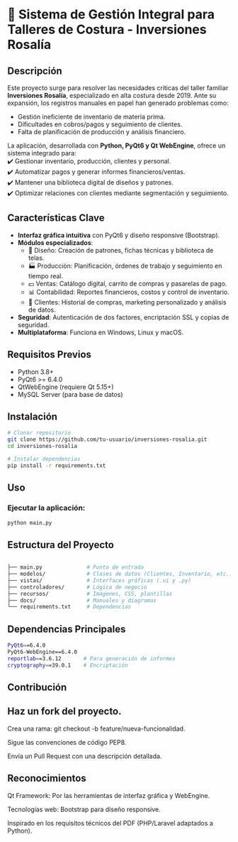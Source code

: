# 👗 Sistema de Gestión Integral para Talleres de Costura - Inversiones Rosalía

## Descripción  
Este proyecto surge para resolver las necesidades críticas del taller familiar **Inversiones Rosalía**, especializado en alta costura desde 2019. Ante su expansión, los registros manuales en papel han generado problemas como:  
- Gestión ineficiente de inventario de materia prima.  
- Dificultades en cobros/pagos y seguimiento de clientes.  
- Falta de planificación de producción y análisis financiero.  

La aplicación, desarrollada con **Python, PyQt6 y Qt WebEngine**, ofrece un sistema integrado para:  
✔️ Gestionar inventario, producción, clientes y personal.  
✔️ Automatizar pagos y generar informes financieros/ventas.  
✔️ Mantener una biblioteca digital de diseños y patrones.  
✔️ Optimizar relaciones con clientes mediante segmentación y seguimiento.  

## Características Clave  
- **Interfaz gráfica intuitiva** con PyQt6 y diseño responsive (Bootstrap).  
- **Módulos especializados**:  
  - 📐 Diseño: Creación de patrones, fichas técnicas y biblioteca de telas.  
  - 🏭 Producción: Planificación, órdenes de trabajo y seguimiento en tiempo real.  
  - 💵 Ventas: Catálogo digital, carrito de compras y pasarelas de pago.  
  - 📊 Contabilidad: Reportes financieros, costos y control de inventario.  
  - 👥 Clientes: Historial de compras, marketing personalizado y análisis de datos.  
- **Seguridad**: Autenticación de dos factores, encriptación SSL y copias de seguridad.  
- **Multiplataforma**: Funciona en Windows, Linux y macOS.  

## Requisitos Previos  
- Python 3.8+  
- PyQt6 >= 6.4.0  
- QtWebEngine (requiere Qt 5.15+)  
- MySQL Server (para base de datos)  

## Instalación  
```bash
# Clonar repositorio
git clone https://github.com/tu-usuario/inversiones-rosalia.git
cd inversiones-rosalia

# Instalar dependencias
pip install -r requirements.txt

```
## Uso
### Ejecutar la aplicación:

```bash
python main.py
```

## Estructura del Proyecto

```bash

├── main.py              # Punto de entrada
├── modelos/             # Clases de datos (Clientes, Inventario, etc.)
├── vistas/              # Interfaces gráficas (.ui y .py)
├── controladores/       # Lógica de negocio
├── recursos/            # Imágenes, CSS, plantillas
├── docs/                # Manuales y diagramas
└── requirements.txt     # Dependencias

```
## Dependencias Principales

```bash
PyQt6==6.4.0
PyQt6-WebEngine==6.4.0
reportlab==3.6.12       # Para generación de informes
cryptography==39.0.1    # Encriptación

```
## Contribución

## Haz un fork del proyecto.

Crea una rama: git checkout -b feature/nueva-funcionalidad.

Sigue las convenciones de código PEP8.

Envía un Pull Request con una descripción detallada.


## Reconocimientos
Qt Framework: Por las herramientas de interfaz gráfica y WebEngine.

Tecnologías web: Bootstrap para diseño responsive.

Inspirado en los requisitos técnicos del PDF (PHP/Laravel adaptados a Python).